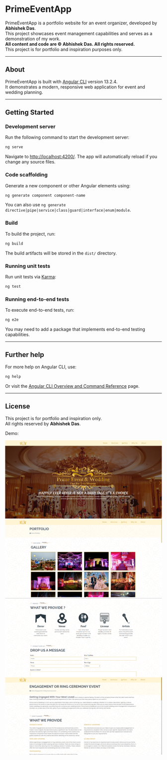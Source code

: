 # PrimeEventApp

PrimeEventApp is a portfolio website for an event organizer, developed by **Abhishek Das**.  
This project showcases event management capabilities and serves as a demonstration of my work.  
**All content and code are © Abhishek Das. All rights reserved.**  
This project is for portfolio and inspiration purposes only.

---

## About

PrimeEventApp is built with [Angular CLI](https://github.com/angular/angular-cli) version 13.2.4.  
It demonstrates a modern, responsive web application for event and wedding planning.

---

## Getting Started

### Development server

Run the following command to start the development server:

```bash
ng serve
```

Navigate to [http://localhost:4200/](http://localhost:4200/). The app will automatically reload if you change any source files.

### Code scaffolding

Generate a new component or other Angular elements using:

```bash
ng generate component component-name
```

You can also use `ng generate directive|pipe|service|class|guard|interface|enum|module`.

### Build

To build the project, run:

```bash
ng build
```

The build artifacts will be stored in the `dist/` directory.

### Running unit tests

Run unit tests via [Karma](https://karma-runner.github.io):

```bash
ng test
```

### Running end-to-end tests

To execute end-to-end tests, run:

```bash
ng e2e
```

You may need to add a package that implements end-to-end testing capabilities.

---

## Further help

For more help on Angular CLI, use:

```bash
ng help
```

Or visit the [Angular CLI Overview and Command Reference](https://angular.io/cli) page.

---

## License

This project is for portfolio and inspiration only.  
All rights reserved by **Abhishek Das**.

Demo:

![Alt text](/ss/ss2.jpeg "Optional Title")
![Alt text](/ss/ss1.png "Optional Title")
![Alt text](/ss/ss3.png "Optional Title")
![Alt text](/ss/ss4.png "Optional Title")
